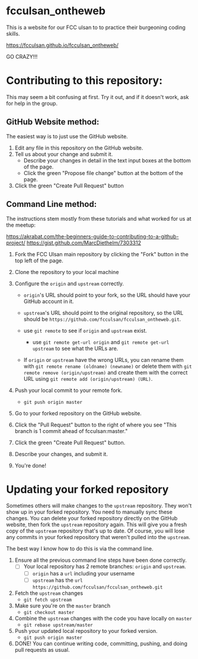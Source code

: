 # fcculsan_ontheweb

This is a website for our FCC ulsan to to practice their burgeoning coding skills.

https://fcculsan.github.io/fcculsan_ontheweb/

GO CRAZY!!!

# Contributing to this repository:

This may seem a bit confusing at first. Try it out, and if it doesn't work, ask for help in the group.

## GitHub Website method:

The easiest way is to just use the GitHub website.

1. Edit any file in this repository on the GitHub website.
2. Tell us about your change and submit it.
   - Describe your changes in detail in the text input boxes at the bottom of the page.
   - Click the green "Propose file change" button at the bottom of the page.
3. Click the green "Create Pull Request" button

## Command Line method:

The instructions stem mostly from these tutorials and what worked for us at the meetup:

https://akrabat.com/the-beginners-guide-to-contributing-to-a-github-project/
https://gist.github.com/MarcDiethelm/7303312

1. Fork the FCC Ulsan main repository by clicking the "Fork" button in the top left of the page.
2. Clone the repository to your local machine
3. Configure the `origin` and `upstream` correctly.

   - `origin`'s URL should point to your fork, so the URL should have your GitHub account in it.
   - `upstream`'s URL should point to the original repository, so the URL should be `https://github.com/fcculsan/fcculsan_ontheweb.git`.
   - use `git remote` to see if `origin` and `upstream` exist.

     - use `git remote get-url origin` and `git remote get-url upstream` to see what the URLs are.

   - If `origin` or `upstream` have the wrong URLs, you can rename them with `git remote rename (oldname) (newname)` or delete them with `git remote remove (origin/upstream)` and create them with the correct URL using `git remote add (origin/upstream) (URL)`.

4. Push your local commit to your remote fork.
   - `git push origin master`
5. Go to your forked repository on the GitHub website.
6. Click the "Pull Request" button to the right of where you see "This branch is 1 commit ahead of fcculsan:master."
7. Click the green "Create Pull Request" button.
8. Describe your changes, and submit it.
9. You're done!

# Updating your forked repository

Sometimes others will make changes to the `upstream` repository. They won't show up in your forked repository. You need to manually sync these changes. You can delete your forked repository directly on the GitHub website, then fork the `upstream` repository again. This will give you a fresh copy of the `upstream` repository that's up to date. Of course, you will lose any commits in your forked repository that weren't pulled into the `upstream`.

The best way I know how to do this is via the command line.

1. Ensure all the previous command line steps have been done correctly.
   - [ ] Your local repository has 2 remote branches: `origin` and `upstream`.
     - [ ] `origin` has a `url` including your username
     - [ ] `upstream` has the `url` `https://github.com/fcculsan/fcculsan_ontheweb.git`
2. Fetch the `upstream` changes
   - `git fetch upstream`
3. Make sure you're on the `master` branch
   - `git checkout master`
4. Combine the `upstream` changes with the code you have locally on `master`
   - `git rebase upstream/master`
5. Push your updated local repository to your forked version.
   - `git push origin master`
6. DONE! You can continue writing code, committing, pushing, and doing pull requests as usual.
